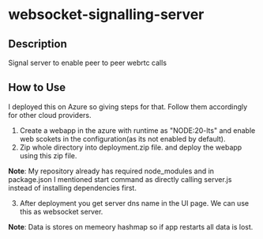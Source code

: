 # websocket-signalling-server

## Description
Signal server to enable peer to peer webrtc calls

## How to Use
I deployed this on Azure so giving steps for that. Follow them accordingly for other cloud providers.
1. Create a webapp in the azure with runtime as "NODE:20-lts" and enable web scokets in the configuration(as its not enabled by default).
2. Zip whole directory into deployment.zip file. and deploy the webapp using this zip file.

**Note**: My repository already has required node_modules and in package.json I mentioned start command as directly calling server.js instead of installing dependencies first.

3. After deployment you get server dns name in the UI page. We can use this as websocket server.
   
**Note**: Data is stores on memeory hashmap so if app restarts all data is lost.
